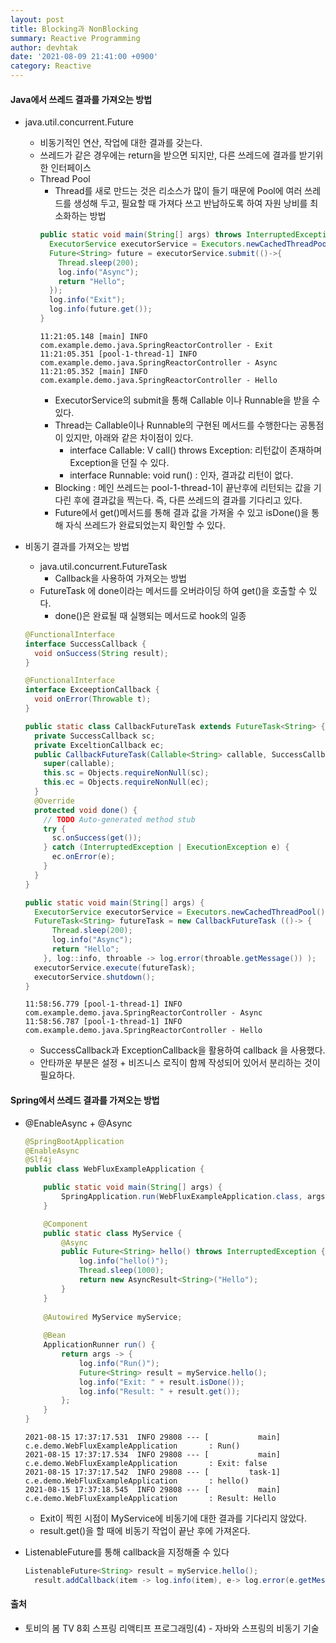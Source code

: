 ```yaml
---
layout: post
title: Blocking과 NonBlocking
summary: Reactive Programming
author: devhtak
date: '2021-08-09 21:41:00 +0900'
category: Reactive
---
```


#### Java에서 쓰레드 결과를 가져오는 방법

- java.util.concurrent.Future

  - 비동기적인 연산, 작업에 대한 결과를 갖는다.
  - 쓰레드가 같은 경우에는 return을 받으면 되지만, 다른 쓰레드에 결과를 받기위한 인터페이스
  - Thread Pool
    - Thread를 새로 만드는 것은 리소스가 많이 들기 때문에 Pool에 여러 쓰레드를 생성해 두고, 필요할 때 가져다 쓰고 반납하도록 하여 자원 낭비를 최소화하는 방법
    ```java
    public static void main(String[] args) throws InterruptedException, ExecutionException {
      ExecutorService executorService = Executors.newCachedThreadPool();
      Future<String> future = executorService.submit(()->{
        Thread.sleep(200);
        log.info("Async");
        return "Hello";
      });	
      log.info("Exit");
      log.info(future.get());
    }
    ```
    ```
    11:21:05.148 [main] INFO com.example.demo.java.SpringReactorController - Exit
    11:21:05.351 [pool-1-thread-1] INFO com.example.demo.java.SpringReactorController - Async
    11:21:05.352 [main] INFO com.example.demo.java.SpringReactorController - Hello
    ```
      - ExecutorService의 submit을 통해 Callable 이나 Runnable을 받을 수 있다.
      - Thread는 Callable이나 Runnable의 구현된 메서드를 수행한다는 공통점이 있지만, 아래와 같은 차이점이 있다.
        - interface Callable: V call() throws Exception: 리턴값이 존재하며 Exception을 던질 수 있다.
        - interface Runnable: void run() : 인자, 결과값 리턴이 없다.
      - Blocking : 메인 쓰레드는 pool-1-thread-1이 끝난후에 리턴되는 값을 기다린 후에 결과값을 찍는다. 즉, 다른 쓰레드의 결과를 기다리고 있다.
      - Future에서 get()메서드를 통해 결과 값을 가져올 수 있고 isDone()을 통해 자식 쓰레드가 완료되었는지 확인할 수 있다.

- 비동기 결과를 가져오는 방법
  - java.util.concurrent.FutureTask
    - Callback을 사용하여 가져오는 방법
  - FutureTask 에 done이라는 메서드를 오버라이딩 하여 get()을 호출할 수 있다.
    - done()은 완료될 때 실행되는 메서드로 hook의 일종
  ```java
  @FunctionalInterface
  interface SuccessCallback {
    void onSuccess(String result);
  }
  
  @FunctionalInterface
  interface ExceeptionCallback {
    void onError(Throwable t);
  }
  
  public static class CallbackFutureTask extends FutureTask<String> {
    private SuccessCallback sc;
    private ExceltionCallback ec;
    public CallbackFutureTask(Callable<String> callable, SuccessCallback sc, ExceptionCallback ec) {
      super(callable);
      this.sc = Objects.requireNonNull(sc);
      this.ec = Objects.requireNonNull(ec);
    }
    @Override
    protected void done() {
      // TODO Auto-generated method stub
      try {
        sc.onSuccess(get());
      } catch (InterruptedException | ExecutionException e) {
        ec.onError(e);
      }
    }
  }
  
  public static void main(String[] args) {
    ExecutorService executorService = Executors.newCachedThreadPool();
    FutureTask<String> futureTask = new CallbackFutureTask (()-> {
        Thread.sleep(200);
        log.info("Async");
        return "Hello";
      }, log::info, throable -> log.error(throable.getMessage()) );
    executorService.execute(futureTask);
    executorService.shutdown();
  }
  ```
  ```
  11:58:56.779 [pool-1-thread-1] INFO com.example.demo.java.SpringReactorController - Async
  11:58:56.787 [pool-1-thread-1] INFO com.example.demo.java.SpringReactorController - Hello
  ```
  - SuccessCallback과 ExceptionCallback을 활용하여 callback 을 사용했다.
  - 안타까운 부분은 설정 + 비즈니스 로직이 함께 작성되어 있어서 분리하는 것이 필요하다.

#### Spring에서 쓰레드 결과를 가져오는 방법

- @EnableAsync + @Async
  ```java
  @SpringBootApplication
  @EnableAsync
  @Slf4j
  public class WebFluxExampleApplication {

	  public static void main(String[] args) {
		  SpringApplication.run(WebFluxExampleApplication.class, args);
	  }

	  @Component
	  public static class MyService {
		  @Async
		  public Future<String> hello() throws InterruptedException {
			  log.info("hello()");
			  Thread.sleep(1000);
			  return new AsyncResult<String>("Hello");
		  }
	  }
	
	  @Autowired MyService myService;
	
	  @Bean
	  ApplicationRunner run() {
		  return args -> {
			  log.info("Run()");
			  Future<String> result = myService.hello();
			  log.info("Exit: " + result.isDone());
			  log.info("Result: " + result.get());
		  };
	  }
  }
  ```
  ```
  2021-08-15 17:37:17.531  INFO 29808 --- [           main] c.e.demo.WebFluxExampleApplication       : Run()
  2021-08-15 17:37:17.534  INFO 29808 --- [           main] c.e.demo.WebFluxExampleApplication       : Exit: false
  2021-08-15 17:37:17.542  INFO 29808 --- [         task-1] c.e.demo.WebFluxExampleApplication       : hello()
  2021-08-15 17:37:18.545  INFO 29808 --- [           main] c.e.demo.WebFluxExampleApplication       : Result: Hello
  ```
  - Exit이 찍힌 시점이 MyService에 비동기에 대한 결과를 기다리지 않았다.
  - result.get()을 할 때에 비동기 작업이 끝난 후에 가져온다.

- ListenableFuture를 통해 callback을 지정해줄 수 있다
  
  ```java
  ListenableFuture<String> result = myService.hello();
	result.addCallback(item -> log.info(item), e-> log.error(e.getMessage()));
  ```


#### 출처

- 토비의 봄 TV 8회 스프링 리액티프 프로그래밍(4) - 자바와 스프링의 비동기 기술
